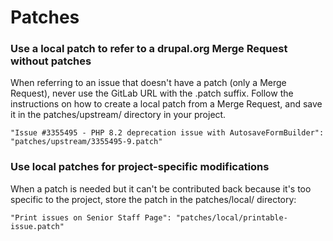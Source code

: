 # Patches

### Use a local patch to refer to a drupal.org Merge Request without patches
When referring to an issue that doesn't have a patch (only a Merge Request), never use the GitLab URL with the .patch suffix. Follow the instructions on how to create a local patch from a Merge Request, and save it in the patches/upstream/ directory in your project.

```
"Issue #3355495 - PHP 8.2 deprecation issue with AutosaveFormBuilder": "patches/upstream/3355495-9.patch"
```

### Use local patches for project-specific modifications
When a patch is needed but it can't be contributed back because it's too specific to the project, store the patch in the patches/local/ directory:

```
"Print issues on Senior Staff Page": "patches/local/printable-issue.patch"
```
